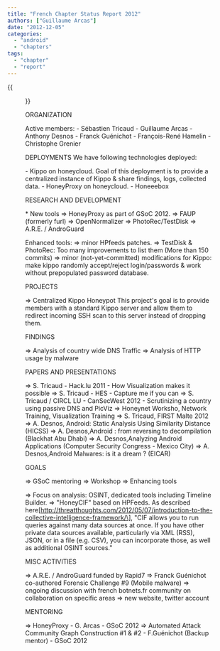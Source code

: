 ```yaml
---
title: "French Chapter Status Report 2012"
authors: ["Guillaume Arcas"]
date: "2012-12-05"
categories: 
  - "android"
  - "chapters"
tags: 
  - "chapter"
  - "report"
---
```

{{<figure src="images/banner.png" alt="Banner" width="50%">}}

ORGANIZATION

Active members: - Sébastien Tricaud - Guillaume Arcas - Anthony Desnos - Franck Guénichot - François-René Hamelin - Christophe Grenier

DEPLOYMENTS We have following technologies deployed:

\- Kippo on honeycloud. Goal of this deployment is to provide a centralized instance of Kippo & share findings, logs, collected data. - HoneyProxy on honeycloud. - Honeeebox

RESEARCH AND DEVELOPMENT

\* New tools => HoneyProxy as part of GSoC 2012. => FAUP (formerly furl) => OpenNormalizer => PhotoRec/TestDisk => A.R.E. / AndroGuard

Enhanced tools: => minor HPfeeds patches. => TestDisk & PhotoRec: Too many improvements to list them (More than 150 commits) => minor (not-yet-committed) modifications for Kippo: make kippo randomly accept/reject login/passwords & work without prepopulated password database.

PROJECTS

\=> Centralized Kippo Honeypot This project's goal is to provide members with a standard Kippo server and allow them to redirect incoming SSH scan to this server instead of dropping them.

FINDINGS

\=> Analysis of country wide DNS Traffic => Analysis of HTTP usage by malware

PAPERS AND PRESENTATIONS

\=> S. Tricaud - Hack.lu 2011 - How Visualization makes it possible => S. Tricaud - HES - Capture me if you can => S. Tricaud / CIRCL LU - CanSecWest 2012 - Scrutinizing a country using passive DNS and PicViz => Honeynet Worksho, Network Training, Visualization Training => S. Tricaud, FIRST Malte 2012 => A. Desnos, Android: Static Analysis Using Similarity Distance (HICSS) => A. Desnos,Android : from reversing to decompilation (Blackhat Abu Dhabi) => A. Desnos,Analyzing Android Applications (Computer Security Congress - Mexico City) => A. Desnos,Android Malwares: is it a dream ? (EICAR)

GOALS

\=> GSoC mentoring => Workshop => Enhancing tools

\=> Focus on analysis: OSINT, dedicated tools including Timeline Builder. => "HoneyCIF" based on HPFeeds. As described here\[http://threatthoughts.com/2012/05/07/introduction-to-the-collective-intelligence-framework/\], "CIF allows you to run queries against many data sources at once. If you have other private data sources available, particularly via XML (RSS), JSON, or in a file (e.g. CSV), you can incorporate those, as well as additional OSINT sources."

MISC ACTIVITIES

\=> A.R.E. / AndroGuard funded by Rapid7 => Franck Guénichot co-authored Forensic Challenge #9 (Mobile malware) => ongoing discussion with french botnets.fr community on collaboration on specific areas => new website, twitter account

MENTORING

\=> HoneyProxy - G. Arcas - GSoC 2012 => Automated Attack Community Graph Construction #1 & #2 - F.Guénichot (Backup mentor) - GSoC 2012
